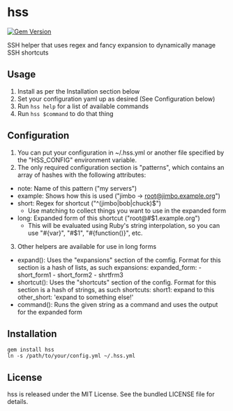 hss
=========

[![Gem Version](https://badge.fury.io/rb/hss.png)](http://badge.fury.io/rb/hss)

SSH helper that uses regex and fancy expansion to dynamically manage SSH shortcuts

## Usage

1. Install as per the Installation section below
2. Set your configuration yaml up as desired (See Configuration below)
3. Run `hss help` for a list of available commands
4. Run `hss $command` to do that thing

## Configuration

1. You can put your configuration in ~/.hss.yml or another file specified by the "HSS\_CONFIG" environment variable.
2. The only required configuration section is "patterns", which contains an array of hashes with the following attributes:
  * note: Name of this pattern ("my servers")
  * example: Shows how this is used ("jimbo -> root@jimbo.example.org")
  * short: Regex for shortcut ("^(jimbo|bob|chuck)$")
    * Use matching to collect things you want to use in the expanded form
  * long: Expanded form of this shortcut ("root@#$1.example.org")
    * This will be evaluated using Ruby's string interpolation, so you can use "#{var}", "#$1", "#{function()}", etc.
3. Other helpers are available for use in long forms
  * expand(): Uses the "expansions" section of the comfig. Format for this section is a hash of lists, as such
    expansions:
        expanded_form:
            - short_form1
            - short_form2
            - shrtfrm3
  * shortcut(): Uses the "shortcuts" section of the config. Format for this section is a hash of strings, as such
    shortcuts:
        short1: expand to this
        other_short: 'expand to something else!'
  * command(): Runs the given string as a command and uses the output for the expanded form

## Installation

    gem install hss
    ln -s /path/to/your/config.yml ~/.hss.yml

## License

hss is released under the MIT License. See the bundled LICENSE file for details.

